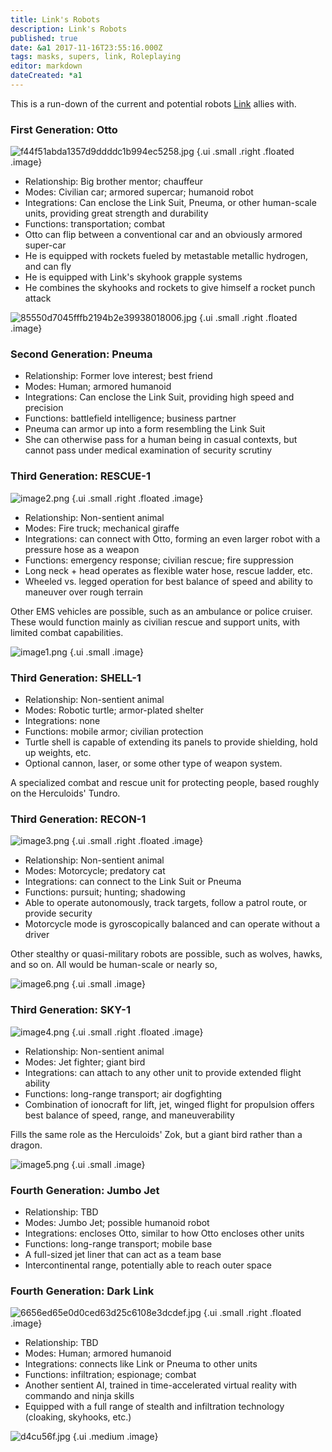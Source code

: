 ```yaml
---
title: Link's Robots
description: Link's Robots
published: true
date: &a1 2017-11-16T23:55:16.000Z
tags: masks, supers, link, Roleplaying
editor: markdown
dateCreated: *a1
---
```


This is a run-down of the current and potential robots [Link](/2017/08/07/link/) allies with.

<!-- more -->

### First Generation: Otto

![f44f51abda1357d9ddddc1b994ec5258.jpg](/assets/link-s-robots/f44f51abda1357d9ddddc1b994ec5258.jpg) {.ui .small .right .floated .image}

* Relationship: Big brother mentor; chauffeur
* Modes: Civilian car; armored supercar; humanoid robot
* Integrations: Can enclose the Link Suit, Pneuma, or other human-scale units, providing great strength and durability
* Functions: transportation; combat
* Otto can flip between a conventional car and an obviously armored super-car
* He is equipped with rockets fueled by metastable metallic hydrogen, and can fly
* He is equipped with Link's skyhook grapple systems
* He combines the skyhooks and rockets to give himself a rocket punch attack

![85550d7045fffb2194b2e39938018006.jpg](/assets/link-s-robots/85550d7045fffb2194b2e39938018006.jpg) {.ui .small .right .floated .image}

### Second Generation: Pneuma

* Relationship: Former love interest; best friend
* Modes: Human; armored humanoid
* Integrations: Can enclose the Link Suit, providing high speed and precision
* Functions: battlefield intelligence; business partner
* Pneuma can armor up into a form resembling the Link Suit
* She can otherwise pass for a human being in casual contexts, but cannot pass under medical examination of security scrutiny

### Third Generation: RESCUE-1

![image2.png](/assets/link-s-robots/image2.png) {.ui .small .right .floated .image}

* Relationship: Non-sentient animal
* Modes: Fire truck; mechanical giraffe
* Integrations: can connect with Otto, forming an even larger robot with a pressure hose as a weapon
* Functions: emergency response; civilian rescue; fire suppression
* Long neck + head operates as flexible water hose, rescue ladder, etc.
* Wheeled vs. legged operation for best balance of speed and ability to maneuver over rough terrain

Other EMS vehicles are possible, such as an ambulance or police cruiser.
These would function mainly as civilian rescue and support units,
with limited combat capabilities.

![image1.png](/assets/link-s-robots/image1.png) {.ui .small .image}

### Third Generation: SHELL-1

* Relationship: Non-sentient animal
* Modes: Robotic turtle; armor-plated shelter
* Integrations: none
* Functions: mobile armor; civilian protection
* Turtle shell is capable of extending its panels to provide shielding, hold up weights, etc.
* Optional cannon, laser, or some other type of weapon system.

A specialized combat and rescue unit for protecting people, based roughly on the Herculoids' Tundro.

### Third Generation: RECON-1

![image3.png](/assets/link-s-robots/image3.png) {.ui .small .right .floated .image}

* Relationship: Non-sentient animal
* Modes: Motorcycle; predatory cat
* Integrations: can connect to the Link Suit or Pneuma
* Functions: pursuit; hunting; shadowing
* Able to operate autonomously, track targets, follow a patrol route, or provide security
* Motorcycle mode is gyroscopically balanced and can operate without a driver

Other stealthy or quasi-military robots are possible, such as wolves, hawks, and so on.
All would be human-scale or nearly so, 

![image6.png](/assets/link-s-robots/image6.png) {.ui .small .image}

### Third Generation: SKY-1

![image4.png](/assets/link-s-robots/image4.png) {.ui .small .right .floated .image}

* Relationship: Non-sentient animal
* Modes: Jet fighter; giant bird
* Integrations: can attach to any other unit to provide extended flight ability
* Functions: long-range transport; air dogfighting
* Combination of ionocraft for lift, jet, winged flight for propulsion offers best balance of speed, range, and maneuverability

Fills the same role as the Herculoids' Zok, but a giant bird rather than a dragon.

![image5.png](/assets/link-s-robots/image5.png) {.ui .small .image}

### Fourth Generation: Jumbo Jet

* Relationship: TBD
* Modes: Jumbo Jet; possible humanoid robot
* Integrations: encloses Otto, similar to how Otto encloses other units
* Functions: long-range transport; mobile base
* A full-sized jet liner that can act as a team base
* Intercontinental range, potentially able to reach outer space

### Fourth Generation: Dark Link

![6656ed65e0d0ced63d25c6108e3dcdef.jpg](/assets/link-s-robots/6656ed65e0d0ced63d25c6108e3dcdef.jpg) {.ui .small .right .floated .image}

* Relationship: TBD
* Modes: Human; armored humanoid
* Integrations: connects like Link or Pneuma to other units
* Functions: infiltration; espionage; combat
* Another sentient AI, trained in time-accelerated virtual reality with commando and ninja skills
* Equipped with a full range of stealth and infiltration technology (cloaking, skyhooks, etc.)

![d4cu56f.jpg](/assets/link-s-robots/d4cu56f.jpg) {.ui .medium .image}

